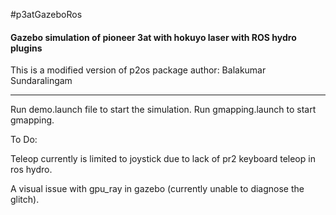 #p3atGazeboRos
#### Gazebo simulation of pioneer 3at with hokuyo laser with ROS hydro plugins
This is a modified version of p2os package
author: Balakumar Sundaralingam
____________________________________________

Run demo.launch file to start the simulation.
Run gmapping.launch to start gmapping.

To Do:

Teleop currently is limited to joystick due to lack of pr2 keyboard teleop in ros hydro.

A visual issue with gpu_ray in gazebo (currently unable to diagnose the glitch).
